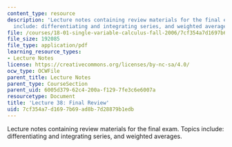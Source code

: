 ```yaml
---
content_type: resource
description: 'Lecture notes containing review materials for the final exam. Topics
  include: differentiating and integrating series, and weighted averages.'
file: /courses/18-01-single-variable-calculus-fall-2006/7cf354a7d1697b69ad8b7d28879b1edb_lec38.pdf
file_size: 192085
file_type: application/pdf
learning_resource_types:
- Lecture Notes
license: https://creativecommons.org/licenses/by-nc-sa/4.0/
ocw_type: OCWFile
parent_title: Lecture Notes
parent_type: CourseSection
parent_uid: 6005d379-62c4-200a-f129-7fe3c6e6007a
resourcetype: Document
title: 'Lecture 38: Final Review'
uid: 7cf354a7-d169-7b69-ad8b-7d28879b1edb
---
```

Lecture notes containing review materials for the final exam. Topics include: differentiating and integrating series, and weighted averages.